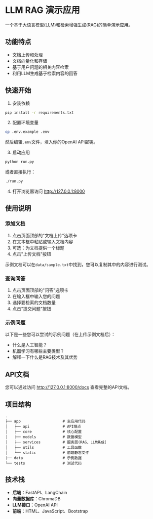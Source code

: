 # LLM RAG 演示应用

一个基于大语言模型(LLM)和检索增强生成(RAG)的简单演示应用。

## 功能特点

- 文档上传和处理
- 文档向量化和存储
- 基于用户问题的相关内容检索
- 利用LLM生成基于检索内容的回答

## 快速开始

1. 安装依赖

```bash
pip install -r requirements.txt
```

2. 配置环境变量

```bash
cp .env.example .env
```

然后编辑`.env`文件，填入你的OpenAI API密钥。

3. 启动应用

```bash
python run.py
```

或者直接执行：

```bash
./run.py
```

4. 打开浏览器访问 http://127.0.0.1:8000

## 使用说明

### 添加文档

1. 点击页面顶部的"文档上传"选项卡
2. 在文本框中粘贴或输入文档内容
3. 可选：为文档提供一个标题
4. 点击"上传文档"按钮

示例文档可以在`data/sample.txt`中找到，您可以复制其中的内容进行测试。

### 查询问答

1. 点击页面顶部的"问答"选项卡
2. 在输入框中输入您的问题
3. 选择要检索的文档数量
4. 点击"提交问题"按钮

### 示例问题

以下是一些您可以尝试的示例问题（在上传示例文档后）：

- 什么是人工智能？
- 机器学习有哪些主要类型？
- 解释一下什么是RAG技术及其优势

## API文档

您可以通过访问 http://127.0.0.1:8000/docs 查看完整的API文档。

## 项目结构

```
.
├── app                   # 主应用代码
│   ├── api               # API端点
│   ├── core              # 核心配置
│   ├── models            # 数据模型
│   ├── services          # 服务层(RAG、LLM集成)
│   ├── utils             # 工具函数
│   └── static            # 前端静态文件
├── data                  # 示例数据
└── tests                 # 测试代码
```

## 技术栈

- **后端**：FastAPI、LangChain
- **向量数据库**：ChromaDB
- **LLM接口**：OpenAI API
- **前端**：HTML、JavaScript、Bootstrap

